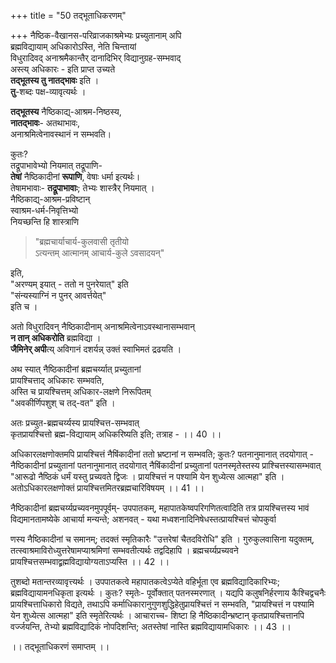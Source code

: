 +++
title = "50 तद्भूताधिकरणम्"

+++
नैष्ठिक-वैखानस-परिव्राजकाश्रमेभ्यः प्रच्युतानाम् अपि  
ब्रह्मविद्यायाम् अधिकारोऽस्ति, नेति चिन्तायां  
विधुरादिवद् अनाश्रमैकान्तैर् दानादिभिर् विद्यानुग्रह-सम्भवाद्  
अस्त्य् अधिकारः - इति प्राप्त उच्यते  
**तद्भूतस्य तु नातद्भावः** इति ।  
**तु**-शब्दः पक्ष-व्यावृत्यर्थः ।  

**तद्भूतस्य** नैष्ठिकाद्य्-आश्रम-निष्ठस्य,  
**नातद्भावः**- अतथाभावः,  
अनाश्रमित्वेनावस्थानं न सम्भवति।  

कुतः?  
तद्रूपाभावेभ्यो नियमात् तद्रूपाणि-  
**तेषां** नैष्ठिकादीनां **रूपाणि**, वेषाः धर्मा इत्यर्थः।  
तेषामभावाः- **तद्रूपाभावाः**; तेभ्यः शास्त्रैर् नियमात् ।  
नैष्ठिकाद्य्-आश्रम-प्रविष्टान्  
स्वाश्रम-धर्म-निवृत्तिभ्यो  
नियच्छन्ति हि शास्त्राणि  

> "ब्रह्मचार्याचार्य-कुलवासी तृतीयो  
ऽत्यन्तम् आत्मानम् आचार्य-कुले ऽवसादयन्" 

इति,  
"अरण्यम् इयात् - ततो न पुनरेयात्" इति  
"संन्यस्याग्निं न पुनर् आवर्त्तयेत्"  
इति च । 

अतो विधुरादिवन् नैष्ठिकादीनाम् अनाश्रमित्वेनाऽवस्थानासम्भवान्  
**न तान् अधिकरोति** ब्रह्मविद्या ।  
**जैमिनेर् अपी**त्य् अविगानं दशर्यन्न् उक्तं स्वाभिमतं द्रढयति ।  

अथ स्यात् नैष्ठिकादीनां ब्रह्मचर्य्यात् प्रच्युतानां  
प्रायश्चित्ताद् अधिकारः सम्भवति,  
अस्ति च प्रायश्चित्तम् अधिकार-लक्षणे निरूपितम्  
"अवकीर्णिपशुश् च तद्-वत" इति ।  

अतः प्रच्युत-ब्रह्मचर्य्यस्य प्रायश्चित्त-सम्भवात्  
कृतप्रायश्चित्तो ब्रह्म-विद्यायाम् अधिकरिष्यति इति; तत्राह - ।। 40 ।।

अधिकारलक्षणोक्तमपि प्रायश्चित्तं नैषिंकादीनां ततो भ्रष्टानां न सम्भवति; कुतः? पतनानुमानात् तदयोगात् - नैष्ठिकादीनां प्रच्युतानां पतनानुमानात् तदयोगात् नैषिंकादीनां प्रच्युतानां पतनस्मृतेस्तस्य प्राश्चित्तस्यासम्भवात् "आरूढो नैष्ठिकं धर्मं यस्तु प्रच्यवते द्विजः । प्रायश्चित्तं न पश्यामि येन शुध्येत्स आत्महा" इति । अतोऽधिकारलक्षणोक्तं प्रायश्चित्तमितरब्रह्मचारिविषयम् ।। 41 ।।

नैष्ठिकादीनां ब्रह्मचर्य्यप्रच्यवनमुपपूर्वम्- उपपातकम्, महापातकेष्वपरिगणितत्वादिति तत्र प्रायश्चित्तस्य भावं विद्यमानतामष्येके आचार्या मन्यन्ते; अशनवत् - यथा मध्वशनादिनिषेधस्तत्प्रायश्चित्तं चोपकुर्वा

णस्य नैष्ठिकादीनां च समानम्; तदक्तं स्मृतिकारैः "उत्तरेषां चैतदविरोधि" इति । गुरुकुलवासिना यदुक्तम्, तत्स्वाश्रमाविरोध्युत्तरेषामप्याश्रमिणां सम्भवतीत्यर्थः तद्वदिहापि । ब्रह्मचर्य्यप्रच्यवने प्रायश्चित्तसम्भवाद्व्रह्मविद्यायोग्यताऽप्यस्ति ।। 42 ।।

तुशब्दो मतान्तरव्यावृत्त्यर्थः । उपपातकत्वे महापातकत्वेऽप्येते वहिर्भूता एव ब्रह्मविद्यादिकारिभ्यः; ब्रह्मविद्यायामनधिकृता इत्यर्थः । कुतः? स्मृतेः- पूर्वोक्तात् पतनस्मरणात् । यद्यपि कलुषनिर्हरणाय कैश्चिद्वचनैः प्रायश्चित्ताधिकारो विद्यते, तथाऽपि कर्माधिकारानुगुणशुद्धिहेतुप्रायश्चित्तं न सम्भवति, "प्रायश्चित्तं न पश्यामि येन शुध्येत्स आत्महा" इति स्मृतेरित्यर्थः । आचाराच्च- शिष्टा हि नैष्ठिकादीन्भ्रष्टान् कृतप्रायश्चित्तानपि वर्ज्जयन्ति, तेभ्यो ब्रह्मविद्यादिकं नोपदिशन्ति; अतस्तेषां नास्ति ब्रह्मविद्यायामधिकारः ।। 43 ।।

।। तद्भूताधिकरणं समाप्तम् ।।
